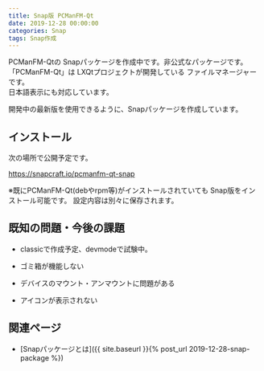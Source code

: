 ```yaml
---
title: Snap版 PCManFM-Qt
date: 2019-12-28 00:00:00
categories: Snap
tags: Snap作成
---
```


PCManFM-Qtの Snapパッケージを作成中です。非公式なパッケージです。  
「PCManFM-Qt」は LXQtプロジェクトが開発している ファイルマネージャーです。  
日本語表示にも対応しています。

開発中の最新版を使用できるように、Snapパッケージを作成しています。

## インストール

次の場所で公開予定です。

<https://snapcraft.io/pcmanfm-qt-snap>

※既にPCManFM-Qt(debやrpm等)がインストールされていても Snap版をインストール可能です。
設定内容は別々に保存されます。

## 既知の問題・今後の課題

* classicで作成予定、devmodeで試験中。

* ゴミ箱が機能しない
* デバイスのマウント・アンマウントに問題がある
* アイコンが表示されない

## 関連ページ

- [Snapパッケージとは]({{ site.baseurl }}{% post_url 2019-12-28-snap-package %})
